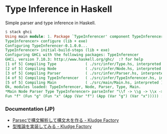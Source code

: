 Type Inference in Haskell
=========================

Simple parser and type inference in Haskell.

```haskell
$ stack ghci
Using main module: 1. Package `TypeInferencer' component TypeInferencer:exe:infer_type_test with main-is file: ./src/main/Main.hs
TypeInferencer> configure (lib + exe)
Configuring TypeInferencer-0.1.0.0...
TypeInferencer> initial-build-steps (lib + exe)
Configuring GHCi with the following packages: TypeInferencer
GHCi, version 7.10.3: http://www.haskell.org/ghc/  :? for help
[1 of 5] Compiling Type             ( ./src/infer/Type.hs, interpreted )
[2 of 5] Compiling Node             ( ./src/infer/Node.hs, interpreted )
[3 of 5] Compiling Parser           ( ./src/infer/Parser.hs, interpreted )
[4 of 5] Compiling TypeInferencer   ( ./src/infer/TypeInferencer.hs, interpreted )
[5 of 5] Compiling Main             ( ./src/main/Main.hs, interpreted )
Ok, modules loaded: TypeInferencer, Node, Parser, Type, Main.
*Main Node Parser Type TypeInferencer> parseInfer "\\f -> \\g -> \\x -> f (g x)"
Fun "f" (Fun "g" (Fun "x" (App (Var "f") (App (Var "g") (Var "x"))))) :: (t3 -> t4) -> (t2 -> t3) -> t2 -> t4
```


### Documentation (JP)

* [Parsecで構文解析して構文木を作る - Kludge Factory](https://tyfkda.github.io/blog/2015/11/15/parsec-ast.html)
* [型推論を実装してみる - Kludge Factory](https://tyfkda.github.io/blog/2015/11/15/type-inference.html)

